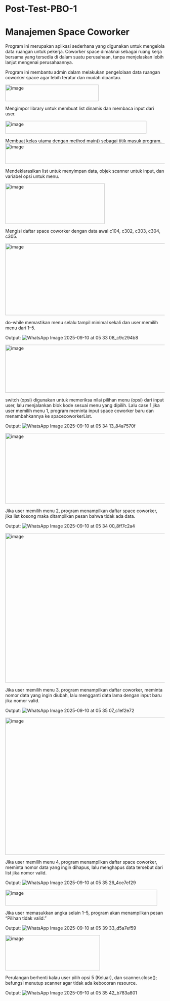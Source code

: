 # Post-Test-PBO-1
# Manajemen Space Coworker
Program ini merupakan aplikasi sederhana yang digunakan untuk mengelola data ruangan untuk pekerja. Coworker space dimaknai sebagai ruang kerja bersama yang tersedia di dalam suatu perusahaan, tanpa menjelaskan lebih lanjut mengenai perusahaannya.

Program ini membantu admin dalam melakukan pengelolaan data ruangan coworker space agar lebih teratur dan mudah dipantau.

<img width="295" height="52" alt="image" src="https://github.com/user-attachments/assets/60ad76fb-f3fb-4b1e-8307-0d01a2b66e10" />

Mengimpor library untuk membuat list dinamis dan membaca input dari user.

<img width="446" height="40" alt="image" src="https://github.com/user-attachments/assets/2ece2f5b-d98c-4a42-a3de-0c2f2291560c" />

Membuat kelas utama dengan method main() sebagai titik masuk program.
<img width="571" height="64" alt="image" src="https://github.com/user-attachments/assets/83285f7a-11f9-4370-8826-e7503396bb76" />

Mendeklarasikan list untuk menyimpan data, objek scanner untuk input, dan variabel opsi untuk menu.

<img width="314" height="127" alt="image" src="https://github.com/user-attachments/assets/12c2435a-6eaa-406c-80ca-1bda97bcd615" />

Mengisi daftar space coworker dengan data awal c104, c302, c303, c304, c305.

<img width="687" height="226" alt="image" src="https://github.com/user-attachments/assets/a394c507-e023-4878-aa40-3bd894390d84" />

do-while memastikan menu selalu tampil minimal sekali dan user memilih menu dari 1–5.

Output:
![WhatsApp Image 2025-09-10 at 05 33 08_c9c294b8](https://github.com/user-attachments/assets/9f10c65b-669f-4216-a64b-1cfe75dd9562)


<img width="678" height="151" alt="image" src="https://github.com/user-attachments/assets/12aac45f-fd5a-438f-b066-d6d2271abb78" />

switch (opsi) digunakan untuk memeriksa nilai pilihan menu (opsi) dari input user, lalu menjalankan blok kode sesuai menu yang dipilih. Lalu case 1 jika user memilih menu 1, program meminta input space coworker baru dan menambahkannya ke spacecoworkerList.

Output:
![WhatsApp Image 2025-09-10 at 05 34 13_84a7570f](https://github.com/user-attachments/assets/16b7972b-a977-4b0d-8825-6569d8642a93)


<img width="674" height="222" alt="image" src="https://github.com/user-attachments/assets/6cdd4808-21e5-498e-a90e-ea13638ead04" />

Jika user memilih menu 2, program menampilkan daftar space coworker, jika list kosong maka ditampilkan pesan bahwa tidak ada data.

Output:
![WhatsApp Image 2025-09-10 at 05 34 00_8ff7c2a4](https://github.com/user-attachments/assets/3f42a7c6-e3d1-49f4-ade5-6beab047fce7)


<img width="754" height="471" alt="image" src="https://github.com/user-attachments/assets/cc92536f-dc84-45c6-8a85-8e0ef906bf91" />

Jika user memilih menu 3, program menampilkan daftar coworker, meminta nomor data yang ingin diubah, lalu mengganti data lama dengan input baru jika nomor valid.

Output:
![WhatsApp Image 2025-09-10 at 05 35 07_c1ef2e72](https://github.com/user-attachments/assets/b8ffa443-2737-405c-b052-d0f36978d580)


<img width="771" height="432" alt="image" src="https://github.com/user-attachments/assets/d08b216f-9512-4c79-9a34-1ca0f9dd48e0" />

Jika user memilih menu 4, program menampilkan daftar space coworker, meminta nomor data yang ingin dihapus, lalu menghapus data tersebut dari list jika nomor valid.

Output:
![WhatsApp Image 2025-09-10 at 05 35 26_4ce7ef29](https://github.com/user-attachments/assets/b6dd4895-4913-4c5c-8e72-bed514063ab5)


<img width="480" height="50" alt="image" src="https://github.com/user-attachments/assets/6bdac066-4338-496a-beef-227e69c3a83e" />

Jika user memasukkan angka selain 1–5, program akan menampilkan pesan “Pilihan tidak valid.”

Output:
![WhatsApp Image 2025-09-10 at 05 39 33_d5a7ef59](https://github.com/user-attachments/assets/92c7d825-20a2-4eab-a92d-ed926e1883e5)


<img width="299" height="111" alt="image" src="https://github.com/user-attachments/assets/dcb07f73-7e27-46f5-9224-02ec92d6f77b" />

Perulangan berhenti kalau user pilih opsi 5 (Keluar), dan scanner.close(); befungsi menutup scanner agar tidak ada kebocoran resource.

Output:
![WhatsApp Image 2025-09-10 at 05 35 42_b783a801](https://github.com/user-attachments/assets/9d1994b9-28dc-4094-b4b4-25ca07afcd79)
